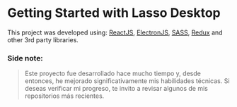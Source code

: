 # Getting Started with Lasso Desktop

This project was developed using: [ReactJS](https://es.reactjs.org/), [ElectronJS](https://www.electronjs.org/), [SASS](https://sass-lang.com/), [Redux](https://es.redux.js.org/) and other 3rd party libraries.

### Side note:
> Este proyecto fue desarrollado hace mucho tiempo y, desde entonces, he mejorado significativamente mis habilidades técnicas. Si deseas verificar mi progreso, te invito a revisar algunos de mis repositorios más recientes.
